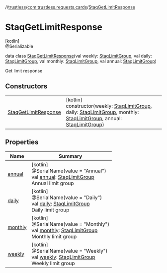 //[trustless](../../../index.md)/[com.trustless.requests.cards](../index.md)/[StaqGetLimitResponse](index.md)

# StaqGetLimitResponse

[kotlin]\
@Serializable

data class [StaqGetLimitResponse](index.md)(val weekly: [StaqLimitGroup](../-staq-limit-group/index.md), val daily: [StaqLimitGroup](../-staq-limit-group/index.md), val monthly: [StaqLimitGroup](../-staq-limit-group/index.md), val annual: [StaqLimitGroup](../-staq-limit-group/index.md))

Get limit response

## Constructors

| | |
|---|---|
| [StaqGetLimitResponse](-staq-get-limit-response.md) | [kotlin]<br>constructor(weekly: [StaqLimitGroup](../-staq-limit-group/index.md), daily: [StaqLimitGroup](../-staq-limit-group/index.md), monthly: [StaqLimitGroup](../-staq-limit-group/index.md), annual: [StaqLimitGroup](../-staq-limit-group/index.md)) |

## Properties

| Name | Summary |
|---|---|
| [annual](annual.md) | [kotlin]<br>@SerialName(value = &quot;Annual&quot;)<br>val [annual](annual.md): [StaqLimitGroup](../-staq-limit-group/index.md)<br>Annual limit group |
| [daily](daily.md) | [kotlin]<br>@SerialName(value = &quot;Daily&quot;)<br>val [daily](daily.md): [StaqLimitGroup](../-staq-limit-group/index.md)<br>Daily limit group |
| [monthly](monthly.md) | [kotlin]<br>@SerialName(value = &quot;Monthly&quot;)<br>val [monthly](monthly.md): [StaqLimitGroup](../-staq-limit-group/index.md)<br>Monthly limit group |
| [weekly](weekly.md) | [kotlin]<br>@SerialName(value = &quot;Weekly&quot;)<br>val [weekly](weekly.md): [StaqLimitGroup](../-staq-limit-group/index.md)<br>Weekly limit group |
